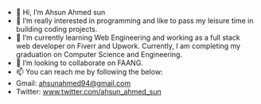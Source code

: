 - 👋 Hi, I’m Ahsun Ahmed sun
- 👀 I’m really interested in programming and like to pass my leisure time in building coding projects. 
- 🌱 I’m currently learning Web Engineering and working as a full stack web developer on Fiverr and Upwork. Currently, I am completing my graduation on Computer Science and Engineering.
- 💞️ I’m looking to collaborate on FAANG.
- 📫 You can reach me by following the below:
- Gmail: ahsunahmed94@gmail.com
- Twitter: www.twitter.com/ahsun_ahmed_sun

<!---
ahsunahmed/ahsunahmed is a ✨ special ✨ repository because its `README.md` (this file) appears on your GitHub profile.
You can click the Preview link to take a look at your changes.
--->

